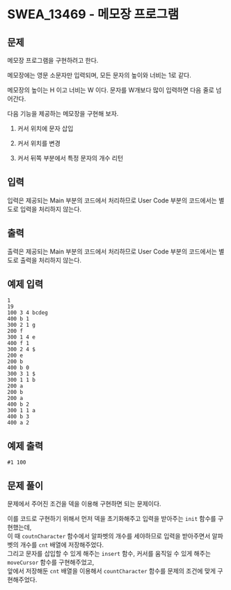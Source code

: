 # SWEA_13469 - 메모장 프로그램

## 문제

메모장 프로그램을 구현하려고 한다.

메모장에는 영문 소문자만 입력되며, 모든 문자의 높이와 너비는 1로 같다.

메모장의 높이는 H 이고 너비는 W 이다. 문자를 W개보다 많이 입력하면 다음 줄로 넘어간다.

다음 기능을 제공하는 메모장을 구현해 보자.

1. 커서 위치에 문자 삽입

2. 커서 위치를 변경

3. 커서 뒤쪽 부분에서 특정 문자의 개수 리턴

## 입력

입력은 제공되는 Main 부분의 코드에서 처리하므로 User Code 부분의 코드에서는 별도로 입력을 처리하지 않는다.

## 출력

출력은 제공되는 Main 부분의 코드에서 처리하므로 User Code 부분의 코드에서는 별도로 출력을 처리하지 않는다.

## 예제 입력

```
1
19
100 3 4 bcdeg
400 b 1
300 2 1 g
200 f
300 1 4 e
400 f 1
300 2 4 $
200 e
200 b
400 b 0
300 3 1 $
300 1 1 b
200 a
200 b
200 a
400 b 2
300 1 1 a
400 b 3
400 a 2
```

## 예제 출력

```
#1 100
```

## 문제 풀이

문제에서 주어진 조건을 덱을 이용해 구현하면 되는 문제이다.

이를 코드로 구현하기 위해서 먼저 덱을 초기화해주고 입력을 받아주는 `init` 함수를 구현했는데,  
이 때 `coutnCharacter` 함수에서 알파벳의 개수를 세야하므로 입력을 받아주면서 알파벳의 개수를 `cnt` 배열에 저장해주었다.  
그리고 문자를 삽입할 수 있게 해주는 `insert` 함수, 커서를 움직일 수 있게 해주는 `moveCursor` 함수를 구현해주었고,  
앞에서 저장해둔 `cnt` 배열을 이용해서 `countCharacter` 함수를 문제의 조건에 맞게 구현해주었다.
